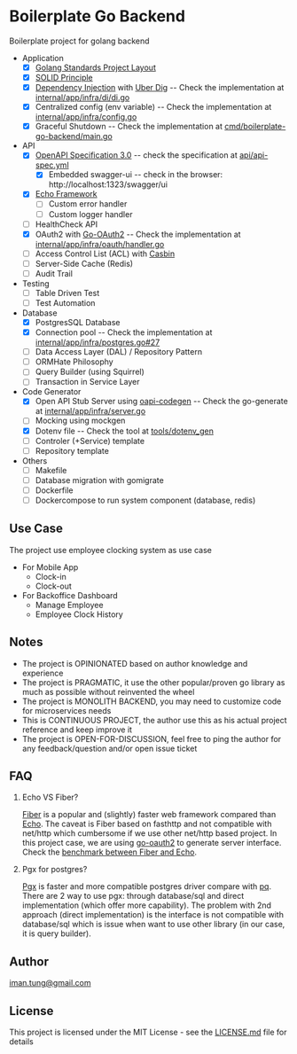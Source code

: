 # Boilerplate Go Backend

Boilerplate project for golang backend

- Application
    - [x] [Golang Standards Project Layout](https://github.com/golang-standards/project-layout)
    - [x] [SOLID Principle](https://en.wikipedia.org/wiki/SOLID)
    - [x] [Dependency Injection](https://en.wikipedia.org/wiki/Dependency_injection) with [Uber Dig](https://github.com/uber-go/dig) -- Check the implementation at [internal/app/infra/di/di.go](internal/app/infra/di/di.go)
    - [x] Centralized config (env variable) -- Check the implementation at [internal/app/infra/config.go](internal/app/infra/config.go)
    - [x] Graceful Shutdown -- Check the implementation at [cmd/boilerplate-go-backend/main.go](cmd/boilerplate-go-backend/main.go)
- API
    - [x] [OpenAPI Specification 3.0](https://swagger.io/resources/open-api/) -- check the specification at [api/api-spec.yml](api/api-spec.yml)
      - [x] Embedded swagger-ui -- check in the browser: http://localhost:1323/swagger/ui
    - [x] [Echo Framework](https://echo.labstack.com/)
      - [ ] Custom error handler
      - [ ] Custom logger handler
    - [ ] HealthCheck API
    - [x] OAuth2 with [Go-OAuth2](https://github.com/go-oauth2/oauth2) -- Check the implementation at [internal/app/infra/oauth/handler.go](internal/app/infra/oauth/handler.go)
    - [ ] Access Control List (ACL) with [Casbin](https://github.com/casbin/casbin)
    - [ ] Server-Side Cache (Redis)
    - [ ] Audit Trail
- Testing
    - [ ] Table Driven Test
    - [ ] Test Automation
- Database
    - [x] PostgresSQL Database
    - [x] Connection pool -- Check the implementation at [internal/app/infra/postgres.go#27](internal/app/infra/postgres.go#27)
    - [ ] Data Access Layer (DAL) / Repository Pattern
    - [ ] ORMHate Philosophy
    - [ ] Query Builder (using Squirrel)
    - [ ] Transaction in Service Layer
- Code Generator
    - [x] Open API Stub Server using [oapi-codegen](github.com/deepmap/oapi-codegen) -- Check the go-generate at [internal/app/infra/server.go](internal/app/infra/server.go) 
    - [ ] Mocking using mockgen
    - [x] Dotenv file -- Check the tool at [tools/dotenv_gen](tools/dotenv_gen/README.md)
    - [ ] Controler (+Service) template
    - [ ] Repository template
- Others
    - [ ] Makefile
    - [ ] Database migration with gomigrate
    - [ ] Dockerfile 
    - [ ] Dockercompose to run system component (database, redis)

## Use Case

The project use employee clocking system as use case
- For Mobile App 
    - Clock-in
    - Clock-out
- For Backoffice Dashboard
    - Manage Employee
    - Employee Clock History

## Notes 

- The project is OPINIONATED based on author knowledge and experience
- The project is PRAGMATIC, it use the other popular/proven go library as much as possible without reinvented the wheel
- The project is MONOLITH BACKEND, you may need to customize code for microservices needs
- This is CONTINUOUS PROJECT, the author use this as his actual project reference and keep improve it
- The project is OPEN-FOR-DISCUSSION, feel free to ping the author for any feedback/question and/or open issue ticket

## FAQ

1. Echo VS Fiber? 

    [Fiber](https://github.com/gofiber/fiber) is a popular and (slightly) faster web framework compared than [Echo](https://echo.labstack.com/). The caveat is Fiber based on fasthttp and not compatible with net/http which cumbersome if we use other net/http based project. In this project case, we are using [go-oauth2](https://github.com/go-oauth2/oauth2) to generate server interface. Check the [benchmark between Fiber and Echo](https://medium.com/deno-the-complete-reference/go-gin-vs-fiber-vs-echo-how-much-performance-difference-is-really-there-for-a-real-world-use-1ed29d6a3e4d).

2. Pgx for postgres? 

    [Pgx](https://github.com/jackc/pgx) is faster and more compatible postgres driver compare with [pq](https://github.com/lib/pq). There are 2 way to use pgx: through database/sql and direct implementation (which offer more capability). The problem with 2nd approach (direct implementation) is the interface is not compatible with database/sql which is issue when want to use other library (in our case, it is query builder).

## Author

<iman.tung@gmail.com>


## License

This project is licensed under the MIT License - see the [LICENSE.md](LICENSE.md) file for details